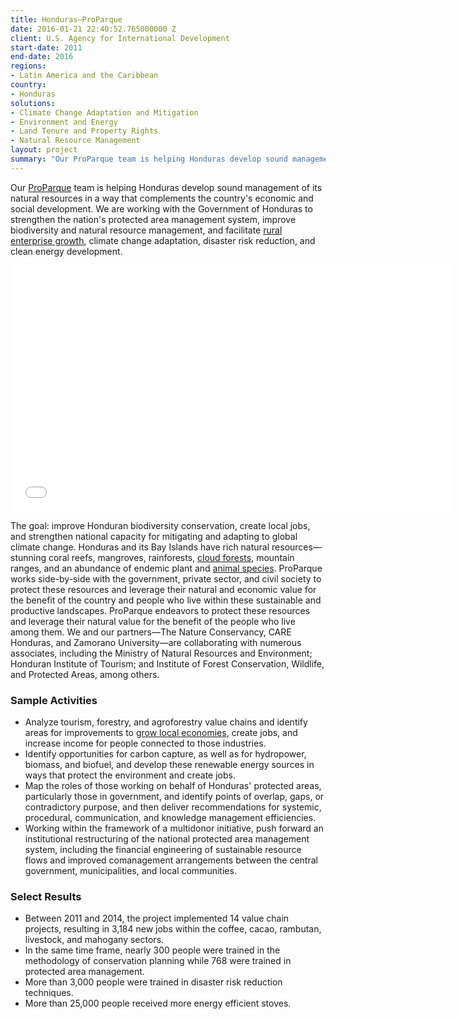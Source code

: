 ```yaml
---
title: Honduras—ProParque
date: 2016-01-21 22:40:52.765000000 Z
client: U.S. Agency for International Development
start-date: 2011
end-date: 2016
regions:
- Latin America and the Caribbean
country:
- Honduras
solutions:
- Climate Change Adaptation and Mitigation
- Environment and Energy
- Land Tenure and Property Rights
- Natural Resource Management
layout: project
summary: "Our ProParque team is helping Honduras develop sound management of its natural resources in a way that complements the country's economic and social development. We are working with the Government of Honduras to strengthen the nation's protected area management system, improve biodiversity and natural resource management, and facilitate rural enterprise growth, climate change adaptation, disaster risk reduction, and clean energy development."
---
```

Our [ProParque][1] team is helping Honduras develop sound management of its natural resources in a way that complements the country's economic and social development. We are working with the Government of Honduras to strengthen the nation's protected area management system, improve biodiversity and natural resource management, and facilitate [rural enterprise growth][2], climate change adaptation, disaster risk reduction, and clean energy development.

<iframe allowfullscreen="" frameborder="0" height="394" mozallowfullscreen="" src="//player.vimeo.com/video/104423902" webkitallowfullscreen="" width="703"></iframe>

The goal: improve Honduran biodiversity conservation, create local jobs, and strengthen national capacity for mitigating and adapting to global climate change. Honduras and its Bay Islands have rich natural resources—stunning coral reefs, mangroves, rainforests, [cloud forests][3], mountain ranges, and an abundance of endemic plant and [animal species][4]. ProParque works side-by-side with the government, private sector, and civil society to protect these resources and leverage their natural and economic value for the benefit of the country and people who live within these sustainable and productive landscapes. ProParque endeavors to protect these resources and leverage their natural value for the benefit of the people who live among them. We and our partners—The Nature Conservancy, CARE Honduras, and Zamorano University—are collaborating with numerous associates, including the Ministry of Natural Resources and Environment; Honduran Institute of Tourism; and Institute of Forest Conservation, Wildlife, and Protected Areas, among others.

###  Sample Activities

* Analyze tourism, forestry, and agroforestry value chains and identify areas for improvements to [grow local economies][5], create jobs, and increase income for people connected to those industries.
* Identify opportunities for carbon capture, as well as for hydropower, biomass, and biofuel, and develop these renewable energy sources in ways that protect the environment and create jobs.
* Map the roles of those working on behalf of Honduras' protected areas, particularly those in government, and identify points of overlap, gaps, or contradictory purpose, and then deliver recommendations for systemic, procedural, communication, and knowledge management efficiencies.
* Working within the framework of a multidonor initiative, push forward an institutional restructuring of the national protected area management system, including the financial engineering of sustainable resource flows and improved comanagement arrangements between the central government, municipalities, and local communities.

###  Select Results

* Between 2011 and 2014, the project implemented 14 value chain projects, resulting in 3,184 new jobs within the coffee, cacao, rambutan, livestock, and mahogany sectors.
* In the same time frame, nearly 300 people were trained in the methodology of conservation planning while 768 were trained in protected area management.
* More than 3,000 people were trained in disaster risk reduction techniques.
* More than 25,000 people received more energy efficient stoves.

[1]: http://en.usaid-proparque.org/
[2]: https://www.youtube.com/watch?v=Lwy0yHaAMRE&feature=youtu.be
[3]: http://en.wikipedia.org/wiki/Cloud_forests "Cloud forests"
[4]: http://en.usaid-proparque.org/birding
[5]: http://dai-global-developments.com/articles/natural-resource-conservation-through-electronic-hotel-reservations.html
